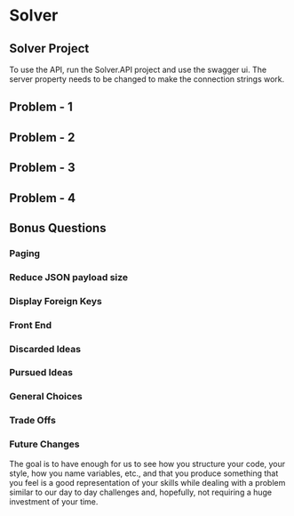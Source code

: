 # Solver
## Solver Project

To use the API, run the Solver.API project and use the swagger ui.
The server property needs to be changed to make the connection strings work.

## Problem - 1
## Problem - 2
## Problem - 3
## Problem - 4

## Bonus Questions
### Paging
### Reduce JSON payload size
### Display Foreign Keys
### Front End

### Discarded Ideas

### Pursued Ideas

### General Choices

### Trade Offs

### Future Changes

The goal is to have enough for us to see how you structure your code, your style, how you name
variables, etc., and that you produce something that you feel is a good representation of your skills while dealing with
a problem similar to our day to day challenges and, hopefully, not requiring a huge investment of your time.